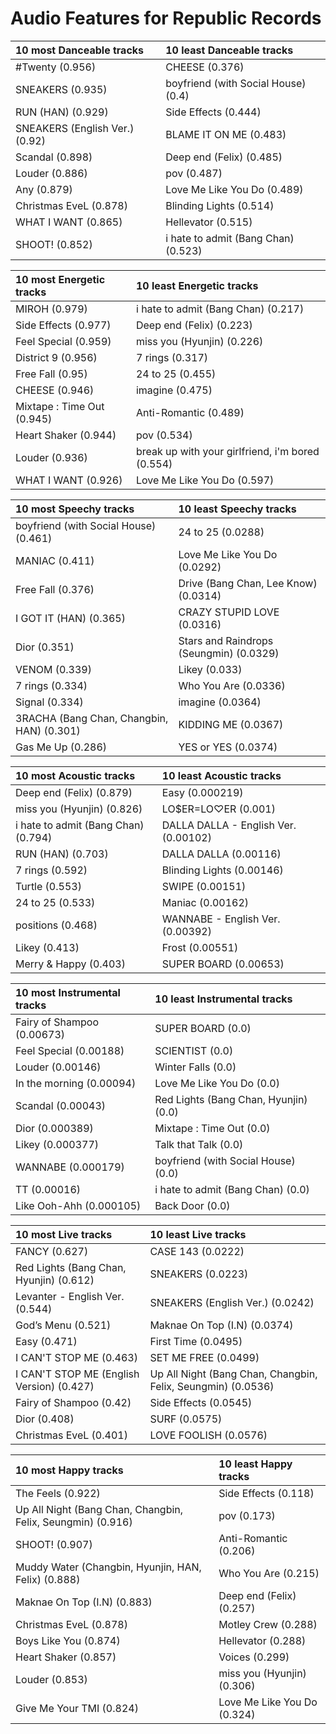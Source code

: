 # Audio Features for Republic Records
| 10 most Danceable tracks | 10 least Danceable tracks |
|:---|:---|
| #Twenty (0.956) | CHEESE (0.376) |
| SNEAKERS (0.935) | boyfriend (with Social House) (0.4) |
| RUN (HAN) (0.929) | Side Effects (0.444) |
| SNEAKERS (English Ver.) (0.92) | BLAME IT ON ME (0.483) |
| Scandal (0.898) | Deep end (Felix) (0.485) |
| Louder (0.886) | pov (0.487) |
| Any (0.879) | Love Me Like You Do (0.489) |
| Christmas EveL (0.878) | Blinding Lights (0.514) |
| WHAT I WANT (0.865) | Hellevator (0.515) |
| SHOOT! (0.852) | i hate to admit (Bang Chan) (0.523) |

| 10 most Energetic tracks | 10 least Energetic tracks |
|:---|:---|
| MIROH (0.979) | i hate to admit (Bang Chan) (0.217) |
| Side Effects (0.977) | Deep end (Felix) (0.223) |
| Feel Special (0.959) | miss you (Hyunjin) (0.226) |
| District 9 (0.956) | 7 rings (0.317) |
| Free Fall (0.95) | 24 to 25 (0.455) |
| CHEESE (0.946) | imagine (0.475) |
| Mixtape : Time Out (0.945) | Anti-Romantic (0.489) |
| Heart Shaker (0.944) | pov (0.534) |
| Louder (0.936) | break up with your girlfriend, i'm bored (0.554) |
| WHAT I WANT (0.926) | Love Me Like You Do (0.597) |

| 10 most Speechy tracks | 10 least Speechy tracks |
|:---|:---|
| boyfriend (with Social House) (0.461) | 24 to 25 (0.0288) |
| MANIAC (0.411) | Love Me Like You Do (0.0292) |
| Free Fall (0.376) | Drive (Bang Chan, Lee Know) (0.0314) |
| I GOT IT (HAN) (0.365) | CRAZY STUPID LOVE (0.0316) |
| Dior (0.351) | Stars and Raindrops (Seungmin) (0.0329) |
| VENOM (0.339) | Likey (0.033) |
| 7 rings (0.334) | Who You Are (0.0336) |
| Signal (0.334) | imagine (0.0364) |
| 3RACHA (Bang Chan, Changbin, HAN) (0.301) | KIDDING ME (0.0367) |
| Gas Me Up (0.286) | YES or YES (0.0374) |

| 10 most Acoustic tracks | 10 least Acoustic tracks |
|:---|:---|
| Deep end (Felix) (0.879) | Easy (0.000219) |
| miss you (Hyunjin) (0.826) | LO$ER=LO♡ER (0.001) |
| i hate to admit (Bang Chan) (0.794) | DALLA DALLA - English Ver. (0.00102) |
| RUN (HAN) (0.703) | DALLA DALLA (0.00116) |
| 7 rings (0.592) | Blinding Lights (0.00146) |
| Turtle (0.553) | SWIPE (0.00151) |
| 24 to 25 (0.533) | Maniac (0.00162) |
| positions (0.468) | WANNABE - English Ver. (0.00392) |
| Likey (0.413) | Frost (0.00551) |
| Merry & Happy (0.403) | SUPER BOARD (0.00653) |

| 10 most Instrumental tracks | 10 least Instrumental tracks |
|:---|:---|
| Fairy of Shampoo (0.00673) | SUPER BOARD (0.0) |
| Feel Special (0.00188) | SCIENTIST (0.0) |
| Louder (0.00146) | Winter Falls (0.0) |
| In the morning (0.00094) | Love Me Like You Do (0.0) |
| Scandal (0.00043) | Red Lights (Bang Chan, Hyunjin) (0.0) |
| Dior (0.000389) | Mixtape : Time Out (0.0) |
| Likey (0.000377) | Talk that Talk (0.0) |
| WANNABE (0.000179) | boyfriend (with Social House) (0.0) |
| TT (0.00016) | i hate to admit (Bang Chan) (0.0) |
| Like Ooh-Ahh (0.000105) | Back Door (0.0) |

| 10 most Live tracks | 10 least Live tracks |
|:---|:---|
| FANCY (0.627) | CASE 143 (0.0222) |
| Red Lights (Bang Chan, Hyunjin) (0.612) | SNEAKERS (0.0223) |
| Levanter - English Ver. (0.544) | SNEAKERS (English Ver.) (0.0242) |
| God’s Menu (0.521) | Maknae On Top (I.N) (0.0374) |
| Easy (0.471) | First Time (0.0495) |
| I CAN'T STOP ME (0.463) | SET ME FREE (0.0499) |
| I CAN'T STOP ME (English Version) (0.427) | Up All Night (Bang Chan, Changbin, Felix, Seungmin) (0.0536) |
| Fairy of Shampoo (0.42) | Side Effects (0.0545) |
| Dior (0.408) | SURF (0.0575) |
| Christmas EveL (0.401) | LOVE FOOLISH (0.0576) |

| 10 most Happy tracks | 10 least Happy tracks |
|:---|:---|
| The Feels (0.922) | Side Effects (0.118) |
| Up All Night (Bang Chan, Changbin, Felix, Seungmin) (0.916) | pov (0.173) |
| SHOOT! (0.907) | Anti-Romantic (0.206) |
| Muddy Water (Changbin, Hyunjin, HAN, Felix) (0.888) | Who You Are (0.215) |
| Maknae On Top (I.N) (0.883) | Deep end (Felix) (0.257) |
| Christmas EveL (0.878) | Motley Crew (0.288) |
| Boys Like You (0.874) | Hellevator (0.288) |
| Heart Shaker (0.857) | Voices (0.299) |
| Louder (0.853) | miss you (Hyunjin) (0.306) |
| Give Me Your TMI (0.824) | Love Me Like You Do (0.324) |

